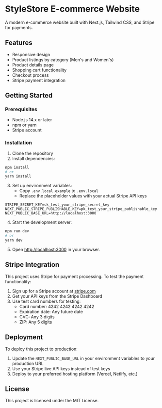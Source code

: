 # StyleStore E-commerce Website

A modern e-commerce website built with Next.js, Tailwind CSS, and Stripe for payments.

## Features

- Responsive design
- Product listings by category (Men's and Women's)
- Product details page
- Shopping cart functionality
- Checkout process
- Stripe payment integration

## Getting Started

### Prerequisites

- Node.js 14.x or later
- npm or yarn
- Stripe account

### Installation

1. Clone the repository
2. Install dependencies:

```bash
npm install
# or
yarn install
```

3. Set up environment variables:
   - Copy `.env.local.example` to `.env.local`
   - Replace the placeholder values with your actual Stripe API keys

```
STRIPE_SECRET_KEY=sk_test_your_stripe_secret_key
NEXT_PUBLIC_STRIPE_PUBLISHABLE_KEY=pk_test_your_stripe_publishable_key
NEXT_PUBLIC_BASE_URL=http://localhost:3000
```

4. Start the development server:

```bash
npm run dev
# or
yarn dev
```

5. Open [http://localhost:3000](http://localhost:3000) in your browser.

## Stripe Integration

This project uses Stripe for payment processing. To test the payment functionality:

1. Sign up for a Stripe account at [stripe.com](https://stripe.com)
2. Get your API keys from the Stripe Dashboard
3. Use test card numbers for testing:
   - Card number: 4242 4242 4242 4242
   - Expiration date: Any future date
   - CVC: Any 3 digits
   - ZIP: Any 5 digits

## Deployment

To deploy this project to production:

1. Update the `NEXT_PUBLIC_BASE_URL` in your environment variables to your production URL
2. Use your Stripe live API keys instead of test keys
3. Deploy to your preferred hosting platform (Vercel, Netlify, etc.)

## License

This project is licensed under the MIT License.
